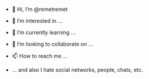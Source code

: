- 👋 Hi, I’m @remetremet
- 👀 I’m interested in ...
- 🌱 I’m currently learning ...
- 💞️ I’m looking to collaborate on ...
- 📫 How to reach me ...

- ... and also I hate social networks, people, chats, etc.

<!---
remetremet/remetremet is a ✨ special ✨ repository because its `README.md` (this file) appears on your GitHub profile.
You can click the Preview link to take a look at your changes.
--->
